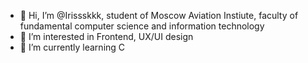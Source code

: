 - 👋 Hi, I’m @Irissskkk, student of Moscow Aviation Instiute, faculty of fundamental computer science and information technology
- 👀 I’m interested in Frontend, UX/UI design
- 🌱 I’m currently learning С


<!---
Irissskkk/Irissskkk is a ✨ special ✨ repository because its `README.md` (this file) appears on your GitHub profile.
You can click the Preview link to take a look at your changes.
--->
